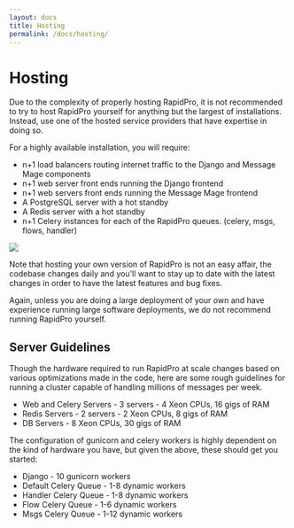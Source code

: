 ```yaml
---
layout: docs
title: Hosting
permalink: /docs/hosting/
---
```


# Hosting

Due to the complexity of properly hosting RapidPro, it is not recommended to try
to host RapidPro yourself for anything but the largest of installations. Instead, use
one of the hosted service providers that have expertise in doing so.

For a highly available installation, you will require:

 * n+1 load balancers routing internet traffic to the Django and Message Mage components
 * n+1 web server front ends running the Django frontend
 * n+1 web servers front ends running the Message Mage frontend
 * A PostgreSQL server with a hot standby
 * A Redis server with a hot standby
 * n+1 Celery instances for each of the RapidPro queues. (celery, msgs, flows, handler)

<img src="{{site.baseurl}}/images/hosting.png" widht="100%">

<div class="note">
<p>Note that hosting your own version of RapidPro is not an easy affair, the codebase
changes daily and you'll want to stay up to date with the latest
changes in order to have the latest features and bug fixes.</p>

<p>Again, unless you are doing a large deployment of your own and have experience
running large software deployments, we do not recommend running RapidPro
yourself.</p>
</div>

## Server Guidelines

Though the hardware required to run RapidPro at scale changes based on various
optimizations made in the code, here are some rough guidelines for running a cluster
capable of handling millions of messages per week.

 * Web and Celery Servers - 3 servers - 4 Xeon CPUs, 16 gigs of RAM
 * Redis Servers - 2 servers - 2 Xeon CPUs, 8 gigs of RAM
 * DB Servers - 8 Xeon CPUs, 30 gigs of RAM

The configuration of gunicorn and celery workers is highly dependent on the kind
of hardware you have, but given the above, these should get you started:

 * Django - 10 gunicorn workers
 * Default Celery Queue - 1-8 dynamic workers
 * Handler Celery Queue - 1-8 dynamic workers
 * Flow Celery Queue - 1-6 dynamic workers
 * Msgs Celery Queue - 1-12 dynamic workers
